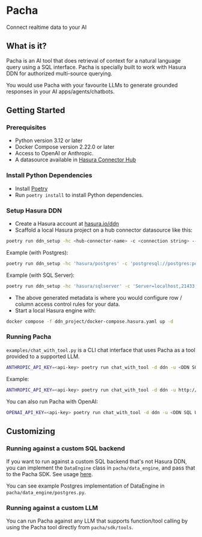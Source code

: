 # Pacha

Connect realtime data to your AI

## What is it?

Pacha is an AI tool that does retrieval of context for a natural language query using a SQL interface.
Pacha is specially built to work with Hasura DDN for authorized multi-source querying.

You would use Pacha with your favourite LLMs to generate grounded responses in your AI apps/agents/chatbots.

## Getting Started

### Prerequisites

- Python version 3.12 or later
- Docker Compose version 2.22.0 or later
- Access to OpenAI or Anthropic.
- A datasource available in [Hasura Connector Hub](https://hasura.io/connectors)

### Install Python Dependencies

- Install [Poetry](https://python-poetry.org/docs/)
- Run `poetry install` to install Python dependencies.

### Setup Hasura DDN

- Create a Hasura account at <a href="https://hasura.io/ddn" target="_blank">hasura.io/ddn</a>
- Scaffold a local Hasura project on a hub connector datasource like this:
```bash
poetry run ddn_setup -hc <hub-connector-name> -c <connection string> --dir ddn_project
```

Example (with Postgres):
```bash
poetry run ddn_setup -hc 'hasura/postgres' -c 'postgresql://postgres:postgres@localhost:5432/postgres' --dir ddn_project
```

Example (with SQL Server):
```bash
poetry run ddn_setup -hc 'hasura/sqlserver' -c 'Server=localhost,21433;Uid=SA;Database=sakila;Pwd=Password!;TrustServerCertificate=true' --dir ddn_project
```

- The above generated metadata is where you would configure row / column access control rules for your data.
- Start a local Hasura engine with:
```bash
docker compose -f ddn_project/docker-compose.hasura.yaml up -d
```

### Running Pacha

`examples/chat_with_tool.py` is a CLI chat interface that uses Pacha as a tool provided to a supported LLM.

```bash
ANTHROPIC_API_KEY=<api-key> poetry run chat_with_tool -d ddn -u <DDN SQL URL> -H <header to pass to DDN> --llm anthropic
```

Example:
```bash
ANTHROPIC_API_KEY=<api-key> poetry run chat_with_tool -d ddn -u http://localhost:3000/v1/sql -H 'x-hasura-role: admin' --llm anthropic
```

You can also run Pacha with OpenAI:
```bash
OPENAI_API_KEY=<api-key> poetry run chat_with_tool -d ddn -u <DDN SQL URL> -H <header to pass to DDN> --llm openai
```

## Customizing

### Running against a custom SQL backend

If you want to run against a custom SQL backend that's not Hasura DDN, you can implement the `DataEngine` class in `pacha/data_engine`, and pass that to the Pacha SDK. See usage [here](pacha/sdk/tools/code_tool.py#L57).

You can see example Postgres implementation of DataEngine in `pacha/data_engine/postgres.py`.

### Running against a custom LLM

You can run Pacha against any LLM that supports function/tool calling by using the Pacha tool directly from `pacha/sdk/tools`.
